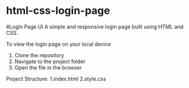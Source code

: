 # html-css-login-page
#Login Page UI
A simple and responsive login page built using HTML and CSS.

To view the login page on your local device 
 1. Clone the repository
 2. Navigate to the project folder
 3. Open the file in the browser

Project Structure:
 1.index.html
 2.style.css
 
